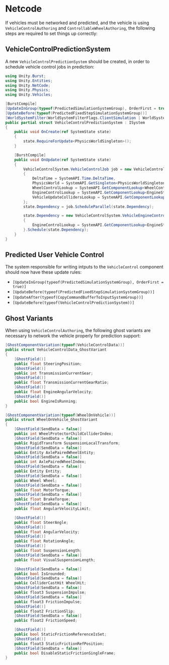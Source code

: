 # Netcode

If vehicles must be networked and predicted, and the vehicle is using `VehicleControlAuthoring` and `ControllableWheelAuthoring`, the following steps are required to set things up correctly:

## VehicleControlPredictionSystem
A new `VehicleControlPredictionSystem` should be created, in order to schedule vehicle control jobs in prediction:
```cs
using Unity.Burst;
using Unity.Entities;
using Unity.NetCode;
using Unity.Physics;
using Unity.Vehicles;

[BurstCompile]
[UpdateInGroup(typeof(PredictedSimulationSystemGroup), OrderFirst = true)]
[UpdateBefore(typeof(PredictedFixedStepSimulationSystemGroup))]
[WorldSystemFilter(WorldSystemFilterFlags.ClientSimulation | WorldSystemFilterFlags.ServerSimulation)]
public partial struct VehicleControlPredictionSystem : ISystem
{
    public void OnCreate(ref SystemState state)
    {
        state.RequireForUpdate<PhysicsWorldSingleton>();
    }

    [BurstCompile]
    public void OnUpdate(ref SystemState state)
    {
        VehicleControlSystem.VehicleControlJob job = new VehicleControlSystem.VehicleControlJob
        {
            DeltaTime = SystemAPI.Time.DeltaTime,
            PhysicsWorld = SystemAPI.GetSingleton<PhysicsWorldSingleton>().PhysicsWorld,
            WheelControlLookup = SystemAPI.GetComponentLookup<WheelControl>(true),
            EngineControlLookup = SystemAPI.GetComponentLookup<EngineStartStop>(false),
            VehicleUpdateCollidersLookup = SystemAPI.GetComponentLookup<VehicleUpdateColliders>(false)
        };
        state.Dependency = job.ScheduleParallel(state.Dependency);

        state.Dependency = new VehicleControlSystem.VehicleEngineControlJob
        {
            EngineControlLookup = SystemAPI.GetComponentLookup<EngineStartStop>(false),
        }.Schedule(state.Dependency);
    }
}
```

## Predicted User Vehicle Control
The system responsible for writing intputs to the `VehicleControl` component should now have these update rules:
* `[UpdateInGroup(typeof(PredictedSimulationSystemGroup), OrderFirst = true)]`
* `[UpdateBefore(typeof(PredictedFixedStepSimulationSystemGroup))]`
* `[UpdateAfter(typeof(CopyCommandBufferToInputSystemGroup))]`
* `[UpdateBefore(typeof(VehicleControlPredictionSystem))]`


## Ghost Variants
When using `VehicleControlAuthoring`, the following ghost variants are necessary to network the vehicle properly for prediction support:

```cs
[GhostComponentVariation(typeof(VehicleControlData))]
public struct VehicleControlData_GhostVariant
{
    [GhostField()]
    public float SteeringPosition;
    [GhostField()]
    public int TransmissionCurrentGear;
    [GhostField()]
    public float TransmissionCurrentGearRatio;
    [GhostField()]
    public float EngineAngularVelocity;
    [GhostField()]
    public bool EngineIsRunning;
}

[GhostComponentVariation(typeof(WheelOnVehicle))]
public struct WheelOnVehicle_GhostVariant
{
    [GhostField(SendData = false)]
    public int WheelProtectorChildColliderIndex;
    [GhostField(SendData = false)]
    public RigidTransform SuspensionLocalTransform;
    [GhostField(SendData = false)]
    public Entity AxlePairedWheelEntity;
    [GhostField(SendData = false)]
    public int AxlePairedWheelIndex;
    [GhostField(SendData = false)]
    public Entity Entity;
    [GhostField(SendData = false)]
    public Wheel Wheel;
    [GhostField(SendData = false)]
    public float MotorTorque;
    [GhostField(SendData = false)]
    public float BrakeTorque;
    [GhostField(SendData = false)]
    public float AngularVelocityLimit;

    [GhostField()]
    public float SteerAngle;
    [GhostField()]
    public float AngularVelocity;
    [GhostField()]
    public float RotationAngle;
    [GhostField()]
    public float SuspensionLength;
    [GhostField(SendData = false)]
    public float VisualSuspensionLength;

    [GhostField(SendData = false)]
    public bool IsGrounded;
    [GhostField(SendData = false)]
    public ColliderCastHit WheelHit;
    [GhostField(SendData = false)]
    public float3 SuspensionImpulse;
    [GhostField(SendData = false)]
    public float3 FrictionImpulse;
    [GhostField()]
    public float2 FrictionSlip;
    [GhostField(SendData = false)]
    public float2 FrictionSpeed;

    [GhostField()]
    public bool StaticFrictionReferenceIsSet;
    [GhostField()]
    public float3 StaticFrictionRefPosition;
    [GhostField(SendData = false)]
    public bool DisableStaticFrictionSingleFrame;
}
```